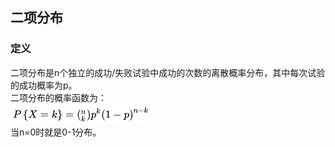 ## 二项分布
### 定义
二项分布是n个独立的成功/失败试验中成功的次数的离散概率分布，其中每次试验的成功概率为p。  
二项分布的概率函数为：  
![](src/formula_0.png)  
当n=0时就是0-1分布。